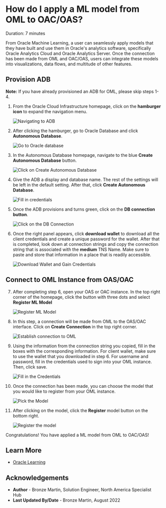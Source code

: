 # How do I apply a ML model from OML to OAC/OAS?
Duration: 7 minutes

From Oracle Machine Learning, a user can seamlessly apply models that they have built and use them in Oracle's analytics software, specifically Oracle Analytics Cloud and Oracle Analytics Server. Once the connection has been made from OML and OAC/OAS, users can integrate these models into visualizations, data flows, and multitude of other features. 



## Provision ADB 
**Note:** If you have already provisioned an ADB for OML, please skip steps 1-4. 
1. From the Oracle Cloud Infrastructure homepage, click on the **hamburger icon** to expand the navigation menu.

    ![Navigating to ADB](images/oci-homepage.png)

2. After clicking the hamburger, go to Oracle Database and click **Autonomous Database**.

    ![Go to Oracle database](images/oci-hamburger.png)

3. In the Autonomous Database homepage, navigate to the blue **Create Autonomous Database** button. 

    ![Click on Create Autonomous Database](images/adb-homepage.png)

4. Give the ADB a display and database name. The rest of the settings will be left in the default setting. After that, click **Create Autonomous Database**.  
    
    ![Fill in credentials](images/create-adb.png)

5. Once the ADB provisions and turns green, click on the **DB connection button**.

    ![Click on the DB Connection](images/adb-provisioned.png)

6. Once the right panel appears, click **download wallet** to download all the client credentials and create a unique password for the wallet. After that is completed, look down at connection strings and copy the connection string that is associated with the **medium** TNS Name. Make sure to paste and store that information in a place that is readily accessible. 

    ![Download Wallet and Gain Credentials](images/database-connection.png)

## Connect to OML Instance from OAS/OAC 

7. After completing step 6, open your OAS or OAC instance. In the top right corner of the homepage, click the button with three dots and select **Register ML Model**

    ![Register ML Model](images/oas-homepage.png)

8.  In this step, a connection will be made from OML to the OAS/OAC interface. Click on **Create Connection** in the top right corner. 
    
    ![Establish connection to OML](images/find-connection.png)

9.  Using the information from the connection string you copied, fill in the boxes with the corresponding information. For client wallet, make sure to use the wallet that you downloaded in step 6. For username and password, fill in the credentials used to sign into your OML instance. Then, click save. 

    ![Fill in the Credentials](images/credential-fill.png)

10. Once the connection has been made, you can choose the model that you would like to register from your OML instance. 

    ![Pick the Model](images/select-model.png)

11. After clicking on the model, click the **Register** model button on the bottom right. 

    ![Register the model](images/register-model.png)

Congratulations! You have applied a ML model from OML to OAC/OAS!

## Learn More

* [Oracle Learning](https://www.youtube.com/watch?v=-tDUDMek7qA&ab_channel=OracleLearning)

## Acknowledgements
* **Author** - Bronze Martin, Solution Engineer, North America Specialist Hub
* **Last Updated By/Date** - Bronze Martin, August 2022